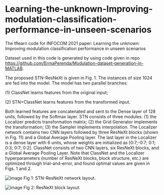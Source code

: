 # Learning-the-unknown-Improving-modulation-classification-performance-in-unseen-scenarios
The tflearn code for INFOCOM 2021 paper: Learning the unknown: Improving modulation classification performance in unseen scenarios

Dataset used in this code is generated by using code given in repo https://github.com/ErmaPerenda/Modulation-dataset-generation-in-MATLAB.

The proposed STN-ResNeXt is given in Fig. 1. The instances of size 1024 are fed into the model. The model has two parallel branches: 

(1) ClassNet learns features from the original input; 

(2) STN+ClassNet learns features from the transformed input.

Both learned features are concatenated and sent to the Dense layer of 128 units, followed by the Softmax layer. STN consists of three modules: (1) the Localizer predicts transformation matrix; (2) the Grid Generator implements the transformation; (3) the Sampler implements interpolation. The Localizer network contains two CNN layers followed
by three ResNeXt blocks (shown in Fig. 11) and a Global Average Pooling layer. The last layer in the Localizer is a dense layer with 6 units, whose weights are initialized as [0:7;-0:7; 0:1; 0:3; 0:7; 0:2]. ClassNet consists of two CNN layers, six ResNeXt blocks, and a Global Average Pooling Layer. Note that ClassNet and the Localizer hyperparameters (number of ResNeXt blocks, block structure, etc.) are optimized through trial-and-error, and found optimal values are given in Figs. 1 and 2.

![image](https://user-images.githubusercontent.com/10497981/227714416-3464bac8-efac-438e-b30e-a41e7ddc5add.png)
Fig 1: STN-ResNeXt network layout.

![image](https://user-images.githubusercontent.com/10497981/227714428-78a3cad0-13c9-4a45-b2ac-8199c56307b8.png)
Fig 2: ResNeXt block layout.

